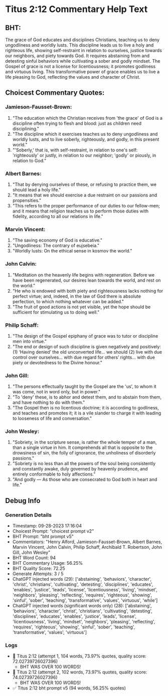 # Titus 2:12 Commentary Help Text

## BHT:
The grace of God educates and disciplines Christians, teaching us to deny ungodliness and worldly lusts. This discipline leads us to live a holy and righteous life, showing self-restraint in relation to ourselves, justice towards our neighbors, and piety towards God. It requires abstaining from and detesting sinful behaviors while cultivating a sober and godly mindset. The Gospel of grace is not a license for licentiousness; it promotes godliness and virtuous living. This transformative power of grace enables us to live a life pleasing to God, reflecting the values and character of Christ.

## Choicest Commentary Quotes:
### Jamieson-Fausset-Brown:
1. "The education which the Christian receives from 'the grace' of God is a discipline often trying to flesh and blood: just as children need disciplining."
2. "The discipline which it exercises teaches us to deny ungodliness and worldly lusts, and to live soberly, righteously, and godly, in this present world."
3. "'Soberly,' that is, with self-restraint, in relation to one's self: 'righteously' or justly, in relation to our neighbor; 'godly' or piously, in relation to God."

### Albert Barnes:
1. "That by denying ourselves of these, or refusing to practice them, we should lead a holy life."
2. "It means that we should exercise a due restraint on our passions and propensities."
3. "This refers to the proper performance of our duties to our fellow-men; and it means that religion teaches us to perform those duties with fidelity, according to all our relations in life."

### Marvin Vincent:
1. "The saving economy of God is educative."
2. "Ungodliness: The contrary of eujsebeia."
3. "Worldly lusts: On the ethical sense in kosmov the world."

### John Calvin:
1. "Meditation on the heavenly life begins with regeneration. Before we have been regenerated, our desires lean towards the world, and rest on the world." 
2. "He who is endowed with both piety and righteousness lacks nothing for perfect virtue; and, indeed, in the law of God there is absolute perfection, to which nothing whatever can be added." 
3. "The fruit of good actions is not yet visible, yet the hope should be sufficient for stimulating us to doing well."

### Philip Schaff:
1. "The design of the Gospel epiphany of grace was to tutor or discipline men into virtue."
2. "The end or design of such discipline is given negatively and positively: (1) ‘Having denied’ the old unconverted life... we should (2) live with due control over ourselves... with due regard for others’ rights... with due piety or devotedness to the Divine honour."

### John Gill:
1. "The persons effectually taught by the Gospel are the 'us', to whom it was come, not in word only, but in power."
2. "To 'deny' these, is to abhor and detest them, and to abstain from them, and have nothing to do with them."
3. "The Gospel then is no licentious doctrine; it is according to godliness, and teaches and promotes it; it is a vile slander to charge it with leading to looseness of life and conversation."

### John Wesley:
1. "Sobriety, in the scripture sense, is rather the whole temper of a man, than a single virtue in him. It comprehends all that is opposite to the drowsiness of sin, the folly of ignorance, the unholiness of disorderly passions."
2. "Sobriety is no less than all the powers of the soul being consistently and constantly awake, duly governed by heavenly prudence, and entirely conformable to holy affections."
3. "And godly — As those who are consecrated to God both in heart and life."


## Debug Info
### Generation Details
- Timestamp: 09-28-2023 17:16:04
- Choicest Prompt: "choicest prompt v2"
- BHT Prompt: "bht prompt v5"
- Commentators: "Henry Alford, Jamieson-Fausset-Brown, Albert Barnes, Marvin Vincent, John Calvin, Philip Schaff, Archibald T. Robertson, John Gill, John Wesley"
- BHT Word Count: 94
- BHT Commentary Usage: 56.25%
- BHT Quality Score: 72.25
- Generate Attempts: 3 / 5
- ChatGPT injected words (29):
	['abstaining', 'behaviors', 'character', 'christ', 'christians', 'cultivating', 'detesting', 'disciplines', 'educates', 'enables', 'justice', 'leads', 'license', 'licentiousness', 'living', 'mindset', 'neighbors', 'pleasing', 'reflecting', 'requires', 'righteous', 'showing', 'sinful', 'sober', 'teaching', 'transformative', 'values', 'virtuous', 'while']
- ChatGPT injected words (significant words only) (28):
	['abstaining', 'behaviors', 'character', 'christ', 'christians', 'cultivating', 'detesting', 'disciplines', 'educates', 'enables', 'justice', 'leads', 'license', 'licentiousness', 'living', 'mindset', 'neighbors', 'pleasing', 'reflecting', 'requires', 'righteous', 'showing', 'sinful', 'sober', 'teaching', 'transformative', 'values', 'virtuous']

### Logs
- 🔄 Titus 2:12 (attempt 1, 104 words, 73.97% quotes, quality score: 72.02739726027396) 
	- BHT WAS OVER 100 WORDS!
- 🔄 Titus 2:12 (attempt 2, 102 words, 73.97% quotes, quality score: 74.02739726027396) 
	- BHT WAS OVER 100 WORDS!
- ✅ Titus 2:12 bht prompt v5 (94 words, 56.25% quotes)
